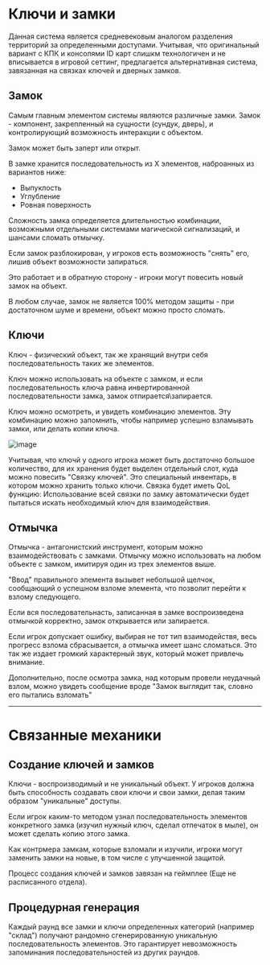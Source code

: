 # Ключи и замки

Данная система является средневековым аналогом разделения территорий за определенными доступами. Учитывая, что оригинальный вариант с КПК и консолями ID карт слишкм технологичен и не вписывается в игровой сеттинг, предлагается альтернативная система, завязанная на связках ключей и дверных замков.

## Замок

Самым главным элементом системы являются различные замки.
Замок - компонент, закрепленный на сущности (сундук, дверь), и контролирующий возможность интеракции с объектом.

Замок может быть заперт или открыт.

В замке хранится последовательность из X элементов, наброанных из вариантов ниже:
- Выпуклость
- Углубление
- Ровная поверхность

Сложность замка определяется длительностью комбинации, возможными отдельными системами магической сигнализаций, и шансами сломать отмычку.

Если замок разблокирован, у игроков есть возможность "снять" его, лишив объект возможности запираться.

Это работает и в обратную сторону - игроки могут повесить новый замок на объект.

В любом случае, замок не является 100% методом защиты - при достаточном шуме и времени, объект можно просто сломать.

## Ключи

Ключ - физический объект, так же хранящий внутри себя последовательность таких же элементов. 

Ключ можно использовать на объекте с замком, и если последовательность ключа равна инвертированной последовательности замка, замок отпирается\запирается.

Ключ можно осмотреть, и увидеть комбинацию элементов. Эту комбинацию можно запомнить, чтобы например успешно взламывать замки, или делать копии ключа.

![image](https://github.com/crystallpunk-14/crystallpunk-docs/assets/96445749/1d3d8f6c-e56e-42bf-b4d1-3be65d3fc61d)

Учитывая, что ключй у одного игрока может быть достаточно большое количество, для их хранения будет выделен отдельный слот, куда можно повесить "Связку ключей". Это специальный инвентарь, в котором можно хранить только ключи. Связка будет иметь QoL функцию: Использование всей связки по замку автоматически будет пытаться искать необходимый ключ для взаимодействия.

## Отмычка

Отмычка - антагонистский инструмент, которым можно взаимодействовать с замками. Отмычку можно использовать на любом объекте с замком, имитируя один из трех элементов выше. 

"Ввод" правильного элемента вызывет небольшой щелчок, сообщающий о успешном взломе элемента, что позволит перейти к взлому следующего.

Если вся последовательнасть, записанная в замке воспроизведена отмычкой корректно, замок открывается или запирается.

Если игрок допускает ошибку, выбирая не тот тип взаимодействя, весь прогресс взлома сбрасывается, а отмычка имеет шанс сломаться. Это так же издает громкий характерный звук, который может привлечь внимание.

Дополнительно, после осмотра замка, над которым провели неудачный взлом, можно увидеть сообщение вроде "Замок выглядит так, словно его пытались взломать"

---

# Связанные механики

## Создание ключей и замков

Ключи - воспроизводимый и не уникальный объект. У игроков должна быть способность создавать свои ключи и свои замки, делая таким образом "уникальные" доступы.

Если игрок каким-то методом узнал последовательность элементов конкретного замка (изучил нужный ключ, сделал отпечаток в мыле), он может сделать копию этого замка.

Как контрмера замкам, которые взломали и изучили, игроки могут заменить замки на новые, в том числе с улучшенной защитой.

Процесс создания ключей и замков завязан на геймплее (Еще не расписанного отдела).

## Процедурная генерация

Каждый раунд все замки и ключи определенных категорий (например "склад") получают рандомно сгенерированную уникальную последовательность элементов. Это гарантирует невозможность запоминания последовательностей из других раундов.

